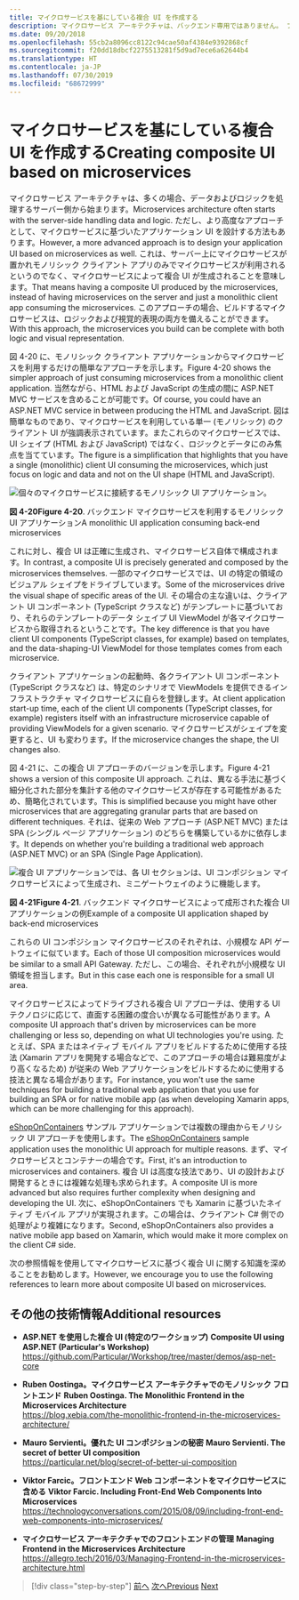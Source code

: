 ```yaml
---
title: マイクロサービスを基にしている複合 UI を作成する
description: マイクロサービス アーキテクチャは、バックエンド専用ではありません。 フロントエンドで使用してピーク ビューを取得します。
ms.date: 09/20/2018
ms.openlocfilehash: 55cb2a8096cc8122c94cae50af4384e9392868cf
ms.sourcegitcommit: f20dd18dbcf2275513281f5d9ad7ece6a62644b4
ms.translationtype: HT
ms.contentlocale: ja-JP
ms.lasthandoff: 07/30/2019
ms.locfileid: "68672999"
---
```

# <a name="creating-composite-ui-based-on-microservices"></a><span data-ttu-id="c6ba8-104">マイクロサービスを基にしている複合 UI を作成する</span><span class="sxs-lookup"><span data-stu-id="c6ba8-104">Creating composite UI based on microservices</span></span>

<span data-ttu-id="c6ba8-105">マイクロサービス アーキテクチャは、多くの場合、データおよびロジックを処理するサーバー側から始まります。</span><span class="sxs-lookup"><span data-stu-id="c6ba8-105">Microservices architecture often starts with the server-side handling data and logic.</span></span> <span data-ttu-id="c6ba8-106">ただし、より高度なアプローチとして、マイクロサービスに基づいたアプリケーション UI を設計する方法もあります。</span><span class="sxs-lookup"><span data-stu-id="c6ba8-106">However, a more advanced approach is to design your application UI based on microservices as well.</span></span> <span data-ttu-id="c6ba8-107">これは、サーバー上にマイクロサービスが置かれモノリシック クライアント アプリのみでマイクロサービスが利用されるというのでなく、マイクロサービスによって複合 UI が生成されることを意味します。</span><span class="sxs-lookup"><span data-stu-id="c6ba8-107">That means having a composite UI produced by the microservices, instead of having microservices on the server and just a monolithic client app consuming the microservices.</span></span> <span data-ttu-id="c6ba8-108">このアプローチの場合、ビルドするマイクロサービスは、ロジックおよび視覚的表現の両方を備えることができます。</span><span class="sxs-lookup"><span data-stu-id="c6ba8-108">With this approach, the microservices you build can be complete with both logic and visual representation.</span></span>

<span data-ttu-id="c6ba8-109">図 4-20 に、モノリシック クライアント アプリケーションからマイクロサービスを利用するだけの簡単なアプローチを示します。</span><span class="sxs-lookup"><span data-stu-id="c6ba8-109">Figure 4-20 shows the simpler approach of just consuming microservices from a monolithic client application.</span></span> <span data-ttu-id="c6ba8-110">当然ながら、HTML および JavaScript の生成の間に ASP.NET MVC サービスを含めることが可能です。</span><span class="sxs-lookup"><span data-stu-id="c6ba8-110">Of course, you could have an ASP.NET MVC service in between producing the HTML and JavaScript.</span></span> <span data-ttu-id="c6ba8-111">図は簡単なものであり、マイクロサービスを利用している単一 (モノリシック) のクライアント UI が強調表示されています。またこれらのマイクロサービスでは、UI シェイプ (HTML および JavaScript) ではなく、ロジックとデータにのみ焦点を当てています。</span><span class="sxs-lookup"><span data-stu-id="c6ba8-111">The figure is a simplification that highlights that you have a single (monolithic) client UI consuming the microservices, which just focus on logic and data and not on the UI shape (HTML and JavaScript).</span></span>

![個々のマイクロサービスに接続するモノリシック UI アプリケーション。](./media/image20.png)

<span data-ttu-id="c6ba8-113">**図 4-20**</span><span class="sxs-lookup"><span data-stu-id="c6ba8-113">**Figure 4-20**.</span></span> <span data-ttu-id="c6ba8-114">バックエンド マイクロサービスを利用するモノリシック UI アプリケーション</span><span class="sxs-lookup"><span data-stu-id="c6ba8-114">A monolithic UI application consuming back-end microservices</span></span>

<span data-ttu-id="c6ba8-115">これに対し、複合 UI は正確に生成され、マイクロサービス自体で構成されます。</span><span class="sxs-lookup"><span data-stu-id="c6ba8-115">In contrast, a composite UI is precisely generated and composed by the microservices themselves.</span></span> <span data-ttu-id="c6ba8-116">一部のマイクロサービスでは、UI の特定の領域のビジュアル シェイプをドライブしています。</span><span class="sxs-lookup"><span data-stu-id="c6ba8-116">Some of the microservices drive the visual shape of specific areas of the UI.</span></span> <span data-ttu-id="c6ba8-117">その場合の主な違いは、クライアント UI コンポーネント (TypeScript クラスなど) がテンプレートに基づいており、それらのテンプレートのデータ シェイプ UI ViewModel が各マイクロサービスから取得されるということです。</span><span class="sxs-lookup"><span data-stu-id="c6ba8-117">The key difference is that you have client UI components (TypeScript classes, for example) based on templates, and the data-shaping-UI ViewModel for those templates comes from each microservice.</span></span>

<span data-ttu-id="c6ba8-118">クライアント アプリケーションの起動時、各クライアント UI コンポーネント (TypeScript クラスなど) は、特定のシナリオで ViewModels を提供できるインフラストラクチャ マイクロサービスに自らを登録します。</span><span class="sxs-lookup"><span data-stu-id="c6ba8-118">At client application start-up time, each of the client UI components (TypeScript classes, for example) registers itself with an infrastructure microservice capable of providing ViewModels for a given scenario.</span></span> <span data-ttu-id="c6ba8-119">マイクロサービスがシェイプを変更すると、UI も変わります。</span><span class="sxs-lookup"><span data-stu-id="c6ba8-119">If the microservice changes the shape, the UI changes also.</span></span>

<span data-ttu-id="c6ba8-120">図 4-21 に、この複合 UI アプローチのバージョンを示します。</span><span class="sxs-lookup"><span data-stu-id="c6ba8-120">Figure 4-21 shows a version of this composite UI approach.</span></span> <span data-ttu-id="c6ba8-121">これは、異なる手法に基づく細分化された部分を集計する他のマイクロサービスが存在する可能性があるため、簡略化されています。</span><span class="sxs-lookup"><span data-stu-id="c6ba8-121">This is simplified because you might have other microservices that are aggregating granular parts that are based on different techniques.</span></span> <span data-ttu-id="c6ba8-122">それは、従来の Web アプローチ (ASP.NET MVC) または SPA (シングル ページ アプリケーション) のどちらを構築しているかに依存します。</span><span class="sxs-lookup"><span data-stu-id="c6ba8-122">It depends on whether you're building a traditional web approach (ASP.NET MVC) or an SPA (Single Page Application).</span></span>

![複合 UI アプリケーションでは、各 UI セクションは、UI コンポジション マイクロサービスによって生成され、ミニゲートウェイのように機能します。](./media/image21.png)

<span data-ttu-id="c6ba8-124">**図 4-21**</span><span class="sxs-lookup"><span data-stu-id="c6ba8-124">**Figure 4-21**.</span></span> <span data-ttu-id="c6ba8-125">バックエンド マイクロサービスによって成形された複合 UI アプリケーションの例</span><span class="sxs-lookup"><span data-stu-id="c6ba8-125">Example of a composite UI application shaped by back-end microservices</span></span>

<span data-ttu-id="c6ba8-126">これらの UI コンポジション マイクロサービスのそれぞれは、小規模な API ゲートウェイに似ています。</span><span class="sxs-lookup"><span data-stu-id="c6ba8-126">Each of those UI composition microservices would be similar to a small API Gateway.</span></span> <span data-ttu-id="c6ba8-127">ただし、この場合、それぞれが小規模な UI 領域を担当します。</span><span class="sxs-lookup"><span data-stu-id="c6ba8-127">But in this case each one is responsible for a small UI area.</span></span>

<span data-ttu-id="c6ba8-128">マイクロサービスによってドライブされる複合 UI アプローチは、使用する UI テクノロジに応じて、直面する困難の度合いが異なる可能性があります。</span><span class="sxs-lookup"><span data-stu-id="c6ba8-128">A composite UI approach that's driven by microservices can be more challenging or less so, depending on what UI technologies you're using.</span></span> <span data-ttu-id="c6ba8-129">たとえば、SPA またはネイティブ モバイル アプリをビルドするために使用する技法 (Xamarin アプリを開発する場合などで、このアプローチの場合は難易度がより高くなるため) が従来の Web アプリケーションをビルドするために使用する技法と異なる場合があります。</span><span class="sxs-lookup"><span data-stu-id="c6ba8-129">For instance, you won't use the same techniques for building a traditional web application that you use for building an SPA or for native mobile app (as when developing Xamarin apps, which can be more challenging for this approach).</span></span>

<span data-ttu-id="c6ba8-130">[eShopOnContainers](https://aka.ms/MicroservicesArchitecture) サンプル アプリケーションでは複数の理由からモノリシック UI アプローチを使用します。</span><span class="sxs-lookup"><span data-stu-id="c6ba8-130">The [eShopOnContainers](https://aka.ms/MicroservicesArchitecture) sample application uses the monolithic UI approach for multiple reasons.</span></span> <span data-ttu-id="c6ba8-131">まず、マイクロサービスとコンテナーの場合です。</span><span class="sxs-lookup"><span data-stu-id="c6ba8-131">First, it's an introduction to microservices and containers.</span></span> <span data-ttu-id="c6ba8-132">複合 UI は高度な技法であり、UI の設計および開発するときには複雑な処理も求められます。</span><span class="sxs-lookup"><span data-stu-id="c6ba8-132">A composite UI is more advanced but also requires further complexity when designing and developing the UI.</span></span> <span data-ttu-id="c6ba8-133">次に、eShopOnContainers でも Xamarin に基づいたネイティブ モバイル アプリが実現されます。この場合は、クライアント C\# 側での処理がより複雑になります。</span><span class="sxs-lookup"><span data-stu-id="c6ba8-133">Second, eShopOnContainers also provides a native mobile app based on Xamarin, which would make it more complex on the client C\# side.</span></span>

<span data-ttu-id="c6ba8-134">次の参照情報を使用してマイクロサービスに基づく複合 UI に関する知識を深めることをお勧めします。</span><span class="sxs-lookup"><span data-stu-id="c6ba8-134">However, we encourage you to use the following references to learn more about composite UI based on microservices.</span></span>

## <a name="additional-resources"></a><span data-ttu-id="c6ba8-135">その他の技術情報</span><span class="sxs-lookup"><span data-stu-id="c6ba8-135">Additional resources</span></span>

- <span data-ttu-id="c6ba8-136">**ASP.NET を使用した複合 UI (特定のワークショップ)**  </span><span class="sxs-lookup"><span data-stu-id="c6ba8-136">**Composite UI using ASP.NET (Particular's Workshop)** </span></span>\
  <https://github.com/Particular/Workshop/tree/master/demos/asp-net-core>

- <span data-ttu-id="c6ba8-137">**Ruben Oostinga。マイクロサービス アーキテクチャでのモノリシック フロントエンド** </span><span class="sxs-lookup"><span data-stu-id="c6ba8-137">**Ruben Oostinga. The Monolithic Frontend in the Microservices Architecture** </span></span>\
  <https://blog.xebia.com/the-monolithic-frontend-in-the-microservices-architecture/>

- <span data-ttu-id="c6ba8-138">**Mauro Servienti。優れた UI コンポジションの秘密** </span><span class="sxs-lookup"><span data-stu-id="c6ba8-138">**Mauro Servienti. The secret of better UI composition** </span></span>\
  <https://particular.net/blog/secret-of-better-ui-composition>

- <span data-ttu-id="c6ba8-139">**Viktor Farcic。フロントエンド Web コンポーネントをマイクロサービスに含める** </span><span class="sxs-lookup"><span data-stu-id="c6ba8-139">**Viktor Farcic. Including Front-End Web Components Into Microservices** </span></span>\
  <https://technologyconversations.com/2015/08/09/including-front-end-web-components-into-microservices/>

- <span data-ttu-id="c6ba8-140">**マイクロサービス アーキテクチャでのフロントエンドの管理** </span><span class="sxs-lookup"><span data-stu-id="c6ba8-140">**Managing Frontend in the Microservices Architecture** </span></span>\
  <https://allegro.tech/2016/03/Managing-Frontend-in-the-microservices-architecture.html>

>[!div class="step-by-step"]
><span data-ttu-id="c6ba8-141">[前へ](microservices-addressability-service-registry.md)
>[次へ](resilient-high-availability-microservices.md)</span><span class="sxs-lookup"><span data-stu-id="c6ba8-141">[Previous](microservices-addressability-service-registry.md)
[Next](resilient-high-availability-microservices.md)</span></span>
